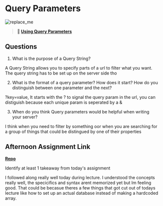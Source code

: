 # Query Parameters

![replace_me](https://codeworks.blob.core.windows.net/public/assets/img/illustrations/placeholder.svg)

> **📖 [Using Query Parameters](https://codeworksacademy.com/fs-student-guide/resources/wk5/01-Query-Parameters)**

## Questions

1. What is the purpose of a Query String?

A Query String allows you to specify parts of a url to filter what you want. The query string has to be set up on the server side tho

2. What is the format of a query parameter? How does it start? How do you distinguish between one parameter and the next?

?key=value, It starts with the ? to signal the query param in the url, you can distiguish because each unique param is seperated by a &

3. When do you think Query parameters would be helpful when writing your server?

I think when you need to filter by something oor when you are searching for a group of things that could be distingued by one of their properties

## Afternoon Assignment Link

**[Repo](https://github.com/Tmontandon/burgerShack)**

Identify at least 1 takeaway from today's assignment

I followed along really well today during lecture. I understood the concepts really well, the specicifics and syntax arent memorized yet but Im feeling good. That could be becasue theres a few things that got cut out of todays lecture like how to set up an actual database instead of making a hardcoded array.